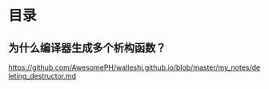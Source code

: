# 目录

## 为什么编译器生成多个析构函数？
https://github.com/AwesomePH/walleshi.github.io/blob/master/my_notes/deleting_destructor.md

